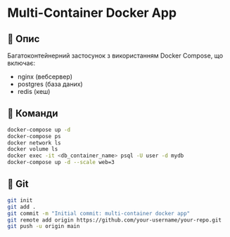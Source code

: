 # Multi-Container Docker App

## 🔧 Опис

Багатоконтейнерний застосунок з використанням Docker Compose, що включає:
- nginx (вебсервер)
- postgres (база даних)
- redis (кеш)

## 📜 Команди

```bash
docker-compose up -d
docker-compose ps
docker network ls
docker volume ls
docker exec -it <db_container_name> psql -U user -d mydb
docker-compose up -d --scale web=3
```

## 🐙 Git

```bash
git init
git add .
git commit -m "Initial commit: multi-container docker app"
git remote add origin https://github.com/your-username/your-repo.git
git push -u origin main
```
